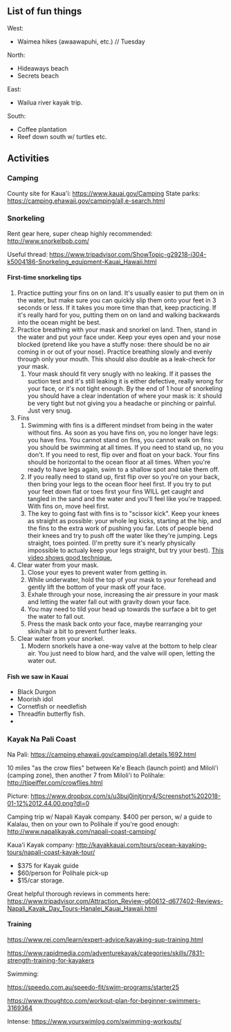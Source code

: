 ## List of fun things

West:
- Waimea hikes (awaawapuhi, etc.) // Tuesday

North:
- Hideaways beach
- Secrets beach

East:
- Wailua river kayak trip.

South:
- Coffee plantation
- Reef down south w/ turtles etc.

## Activities

### Camping
County site for Kaua'i: https://www.kauai.gov/Camping
State parks: https://camping.ehawaii.gov/camping/all,e-search.html

### Snorkeling

Rent gear here, super cheap highly recommended: http://www.snorkelbob.com/

Useful thread: https://www.tripadvisor.com/ShowTopic-g29218-i304-k5004186-Snorkeling_equipment-Kauai_Hawaii.html

#### First-time snorkeling tips
1. Practice putting your fins on on land. It's usually easier to put them on in the water, but make sure you can quickly slip them onto your feet in 3 seconds or less. If it takes you more time than that, keep practicing. If it's really hard for you, putting them on on land and walking backwards into the ocean might be best.
2. Practice breathing with your mask and snorkel on land. Then, stand in the water and put your face under. Keep your eyes open and your nose blocked (pretend like you have a stuffy nose: there should be no air coming in or out of your nose). Practice breathing slowly and evenly through only your mouth. This should also double as a leak-check for your mask.
    1. Your mask should fit very snugly with no leaking. If it passes the suction test and it's still leaking it is either defective, really wrong for your face, or it's not tight enough. By the end of 1 hour of snorkeling you should have a clear indentation of where your mask is: it should be very tight but not giving you a headache or pinching or painful. Just very snug.
2. Fins
    1. Swimming with fins is a different mindset from being in the water without fins. As soon as you have fins on, you no longer have legs: you have fins. You cannot stand on fins, you cannot walk on fins: you should be swimming at all times. If you need to stand up, no you don't. If you need to rest, flip over and float on your back. Your fins should be horizontal to the ocean floor at all times. When you're ready to have legs again, swim to a shallow spot and take them off.
    2. If you really need to stand up, first flip over so you're on your back, then bring your legs to the ocean floor heel first. If you try to put your feet down flat or toes first your fins WILL get caught and tangled in the sand and the water and you'll feel like you're trapped. With fins on, move heel first.
    3. The key to going fast with fins is to "scissor kick". Keep your knees as straight as possible: your whole leg kicks, starting at the hip, and the fins to the extra work of pushing you far. Lots of people bend their knees and try to push off the water like they're jumping. Legs straight, toes pointed. (I'm pretty sure it's nearly physically impossible to actualy keep your legs straight, but try your best). [This video shows good technique.](https://www.youtube.com/watch?v=KNzI0rLGxSE)
3. Clear water from your mask.
    1. Close your eyes to prevent water from getting in. 
    2. While underwater, hold the top of your mask to your forehead and gently lift the bottom of your mask off your face. 
    3. Exhale through your nose, increasing the air pressure in your mask and letting the water fall out with gravity down your face. 
    4. You may need to tild your head up towards the surface a bit to get the water to fall out.
    5. Press the mask back onto your face, maybe rearranging your skin/hair a bit to prevent further leaks.
4. Clear water from your snorkel.
    1. Modern snorkels have a one-way valve at the bottom to help clear air. You just need to blow hard, and the valve will open, letting the water out.

#### Fish we saw in Kauai
- Black Durgon
- Moorish idol
- Cornetfish or needlefish
- Threadfin butterfly fish.
- 

### Kayak Na Pali Coast

Na Pali: https://camping.ehawaii.gov/camping/all,details,1692.html

10 miles "as the crow flies" between Ke'e Beach (launch point) and Miloli'i (camping zone), then another 7 from Miloli'i to Polihale: http://tjpeiffer.com/crowflies.html

Picture: https://www.dropbox.com/s/u3buj0jnjtjnry4/Screenshot%202018-01-12%2012.44.00.png?dl=0

Camping trip w/ Napali Kayak company. $400 per person, w/ a guide to Kalalau, then on your own to Polihale if you're good enough: http://www.napalikayak.com/napali-coast-camping/

Kaua'i Kayak company: http://kayakkauai.com/tours/ocean-kayaking-tours/napali-coast-kayak-tour/
+ $375 for Kayak guide
+ $60/person for Polihale pick-up
+ $15/car storage.

Great helpful thorough reviews in comments here: https://www.tripadvisor.com/Attraction_Review-g60612-d677402-Reviews-Napali_Kayak_Day_Tours-Hanalei_Kauai_Hawaii.html

#### Training

https://www.rei.com/learn/expert-advice/kayaking-sup-training.html

https://www.rapidmedia.com/adventurekayak/categories/skills/7831-strength-training-for-kayakers

Swimming:

https://speedo.com.au/speedo-fit/swim-programs/starter25

https://www.thoughtco.com/workout-plan-for-beginner-swimmers-3169364

Intense: https://www.yourswimlog.com/swimming-workouts/
